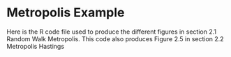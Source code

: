 # Metropolis Example

Here is the R code file used to produce the different figures in section 2.1 Random Walk Metropolis. This code also produces Figure 2.5 in section 2.2 Metropolis Hastings

